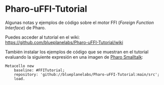 # Pharo-uFFI-Tutorial

Algunas notas y ejemplos de código sobre el motor FFI (_Foreign Function Interface_) de Pharo.

Puedes acceder al tutorial en el wiki: https://github.com/blueplanelabs/Pharo-uFFI-Tutorial/wiki

También instalar los ejemplos de código que se muestran en el tutorial evaluando la siguiente expresión en una imagen de [Pharo Smalltalk](https://pharo.org/):

```Smalltalk
Metacello new
    baseline: #FFITutorial;
    repository: 'github://blueplanelabs/Pharo-uFFI-Tutorial:main/src';
    load.
```

